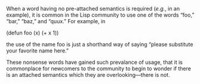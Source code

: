  

When a word having no pre-attached semantics is required (*e.g.*, in an example), it is common in the Lisp community to use one of the words “foo,” “bar,” “baz,” and “quux.” For example, in 

(defun foo (x) (+ x 1)) 

the use of the name foo is just a shorthand way of saying “please substitute your favorite name here.” 

These nonsense words have gained such prevalance of usage, that it is commonplace for newcomers to the community to begin to wonder if there is an attached semantics which they are overlooking—there is not. 

